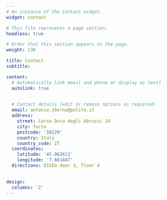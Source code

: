 ```yaml
---
# An instance of the Contact widget.
widget: contact

# This file represents a page section.
headless: true

# Order that this section appears on the page.
weight: 130

title: Contact
subtitle:

content:
  # Automatically link email and phone or display as text?
  autolink: true
  

  # Contact details (edit or remove options as required)
  email: antonio.sberna@polito.it
  address:
    street: Corso Duca degli Abruzzi 24
    city: Turin
    postcode: '10129'
    country: Italy
    country_code: IT
  coordinates:
    latitude: '45.062612'
    longitude: '7.661687'
  directions: DISEG door 3, floor 4

    
design:
  columns: '2'
---
```

